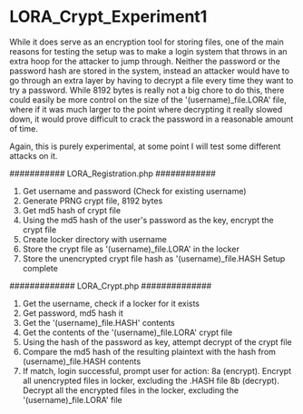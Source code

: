 # LORA_Crypt_Experiment1

While it does serve as an encryption tool for storing files, one of the main reasons 
 for testing the setup was to make a login system that throws in an extra hoop for the attacker
 to jump through. Neither the password or the password hash are stored in the system, instead
 an attacker would have to go through an extra layer by having to decrypt a file every time 
 they want to try a password. While 8192 bytes is really not a big chore to do this, there
 could easily be more control on the size of the '(username)_file.LORA' file, where if it
 was much larger to the point where decrypting it really slowed down, it would prove difficult
 to crack the password in a reasonable amount of time.
 
 Again, this is purely experimental, at some point I will test some different attacks on it.
 
 
 ########### LORA_Registration.php ############
 
1. Get username and password (Check for existing username)
2. Generate PRNG crypt file, 8192 bytes
3. Get md5 hash of crypt file
4. Using the md5 hash of the user's password as the key, encrypt the crypt file
5. Create locker directory with username
6. Store the crypt file as '(username)_file.LORA' in the locker
7. Store the unencrypted crypt file hash as '(username)_file.HASH
Setup complete

############# LORA_Crypt.php ##############

1. Get the username, check if a locker for it exists
2. Get password, md5 hash it
3. Get the '(username)_file.HASH' contents
4. Get the contents of the '(username)_file.LORA' crypt file
5. Using the hash of the password as key, attempt decrypt of the crypt file
6. Compare the md5 hash of the resulting plaintext with the hash from (username)_file.HASH contents
7. If match, login successful, prompt user for action:
8a (encrypt). Encrypt all unencrypted files in locker, excluding the .HASH file
8b (decrypt). Decrypt all the encrypted files in the locker, excluding the '(username)_file.LORA' file
